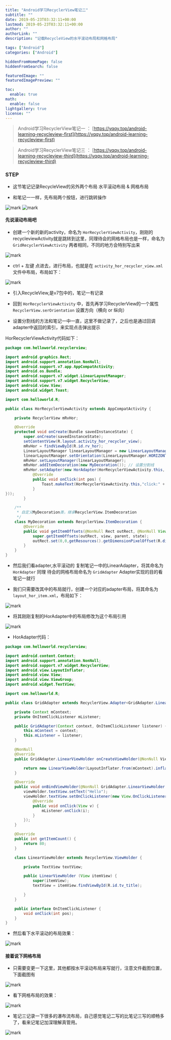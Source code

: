 ```yaml
---
title: "Android学习RecyclerView笔记二"
subtitle: ""
date: 2019-05-23T03:32:11+00:00
lastmod: 2019-05-23T03:32:11+00:00
author: ""
authorLink: ""
description: "记载RecycleView的水平滚动布局和网格布局"

tags: ["Android"]
categories: ["Android"]

hiddenFromHomePage: false
hiddenFromSearch: false

featuredImage: ""
featuredImagePreview: ""

toc:
  enable: true
math:
  enable: false
lightgallery: true
license: ""
---
```

<!--more-->

> Android学习RecyclerView笔记一 ： [https://yqqy.top/android-learning-recycleview-first](https://yqqy.top/android-learning-recycleview-first)

> Android学习RecyclerView笔记三 ： [https://yqqy.top/android-learning-recycleview-third](https://yqqy.top/android-learning-recycleview-third)

### STEP

- 这节笔记记录RecycleView的另外两个布局 水平滚动布局 & 网格布局

- 和笔记一一样，先布局两个按钮，进行跳转操作

![mark](https://pic.yqqy.top/blog/20200111/jetgHAj72S1U.png "演示图1")
![mark](https://pic.yqqy.top/blog/20200111/yFwbIlsCl6Qy.png "演示图2")

#### 先说滚动布局吧

- 创建一个新的新的activity，命名为 `HorRecyclerViewActivity`，刚刚的recycleviewActivity就是跳转到这里，同理待会的网格布局也是一样，命名为 `GridRecyclerViewActivity` 两者相同，不同的地方会特别写出来

![mark](https://pic.yqqy.top/blog/20200111/2mXraNXjbthH.png "GridRecyclerViewActivity")

- ctrl + 左键 点进去，进行布局，也就是在 `activity_hor_recycler_view.xml` 文件中布局，布局如下：

![mark](https://pic.yqqy.top/blog/20200111/FxIqVleNxx3D.png "activity_hor_recycler_view.xml")

- 引入RecycleView,是v7包中的，笔记一有记录

- 回到 `HorRecyclerViewActivity` 中，首先再学习RecyclerView的一个属性 `RecyclerView.serOrientation` 设置方向（横向 or 纵向）

- 设置分割线的方法和笔记一中一直，这里不做记录了，之后也是通过回调adapter中返回的索引，来实现点击弹出提示

HorRecyclerViewActivity代码如下：

```java
package com.helloworld.recyclerview;

import android.graphics.Rect;
import android.support.annotation.NonNull;
import android.support.v7.app.AppCompatActivity;
import android.os.Bundle;
import android.support.v7.widget.LinearLayoutManager;
import android.support.v7.widget.RecyclerView;
import android.view.View;
import android.widget.Toast;

import com.helloworld.R;

public class HorRecyclerViewActivity extends AppCompatActivity {

    private RecyclerView mRvHor;

    @Override
    protected void onCreate(Bundle savedInstanceState) {
        super.onCreate(savedInstanceState);
        setContentView(R.layout.activity_hor_recycler_view);
        mRvHor = findViewById(R.id.rv_hor);
        LinearLayoutManager linearLayoutManager = new LinearLayoutManager(HorRecyclerViewActivity.this);
        linearLayoutManager.setOrientation(LinearLayoutManager.HORIZONTAL); // 设置水平方向
        mRvHor.setLayoutManager(linearLayoutManager);
        mRvHor.addItemDecoration(new MyDecoration()); // 设置分割线
        mRvHor.setAdapter(new HorAdapter(HorRecyclerViewActivity.this, new HorAdapter.OnItemClickListener() {
            @Override
            public void onClick(int pos) {
                Toast.makeText(HorRecyclerViewActivity.this,"click:" + pos,Toast.LENGTH_SHORT).show();
            }
}));
        }

    /**
     * 自定义MyDecoration类，继承RecyclerView.ItemDecoration
     */
    class MyDecoration extends RecyclerView.ItemDecoration {
        @Override
        public void getItemOffsets(@NonNull Rect outRect, @NonNull View view, @NonNull RecyclerView parent, @NonNull RecyclerView.State state) {
            super.getItemOffsets(outRect, view, parent, state);
            outRect.set(0,0,getResources().getDimensionPixelOffset(R.dimen.dividerHeight),0); // 设置分割线在下面，线宽为1dp
        }
    }
}

```

- 然后我们看adapter,水平滚动的 复制笔记一中的LinearAdapter，将其命名为 `HorAdapter` 同理 待会的网格布局命名为 `GridAdapter` Adapter实现的目的看笔记一就行

- 我们只需要改其中的布局就行，创建一个对应的adapter布局，将其命名为 `layout_hor_item.xml`，布局如下：

![mark](https://pic.yqqy.top/blog/20200111/4sEHIQ2eJuV7.png "layout_hor_item.xml")

- 将其刚刚复制的HorAdapter中的布局修改为这个布局引用

![mark](https://pic.yqqy.top/blog/20200111/6JT2hc3syeg8.png "HorAdapter")

- HorAdapter代码：

```java
package com.helloworld.recyclerview;

import android.content.Context;
import android.support.annotation.NonNull;
import android.support.v7.widget.RecyclerView;
import android.view.LayoutInflater;
import android.view.View;
import android.view.ViewGroup;
import android.widget.TextView;

import com.helloworld.R;

public class GridAdapter extends RecyclerView.Adapter<GridAdapter.LinearViewHolder> {

    private Context mContext;
    private OnItemClickListener mListener;

    public GridAdapter(Context context, OnItemClickListener listener) {
        this.mContext = context;
        this.mListener = listener;
    }

    @NonNull
    @Override
    public GridAdapter.LinearViewHolder onCreateViewHolder(@NonNull ViewGroup viewGroup, int i) {

        return new LinearViewHolder(LayoutInflater.from(mContext).inflate(R.layout.layout_gridrv_item,viewGroup,false));
    }

    @Override
    public void onBindViewHolder(@NonNull GridAdapter.LinearViewHolder viewHolder, final int i) {
        viewHolder.textView.setText("Hello");
        viewHolder.textView.setOnClickListener(new View.OnClickListener() {
            @Override
            public void onClick(View v) {
                mListener.onClick(i);
            }
        });
    }

    @Override
    public int getItemCount() {
        return 80;
    }

    class LinearViewHolder extends RecyclerView.ViewHolder {

        private TextView textView;

        public LinearViewHolder (View itemView) {
            super(itemView);
            textView = itemView.findViewById(R.id.tv_title);

        }
    }

    public interface OnItemClickListener {
        void onClick(int pos);
    }
}

```

- 然后看下水平滚动的布局效果：

![mark](https://pic.yqqy.top/blog/20200111/1Ldh7myKuIhq.png "水平滚动布局效果")

#### 接着说下网格布局

- 只需要变更一下这里，其他都按水平滚动布局来写就行，注意文件截图位置，下面截图有

![mark](https://pic.yqqy.top/blog/20200111/3r6qKNMH4WSL.png "变更文件")

- 看下网格布局的效果：

![mark](https://pic.yqqy.top/blog/20200111/8lUlFKK1FiyY.png "网格布局效果")

- 笔记三记录一下很多的瀑布流布局，自己感觉笔记二写的比笔记三写的顺畅多了，看来记笔记加深理解真管用。

![mark](https://pic.yqqy.top/blog/20200111/2jxpneu8IOzJ.png)